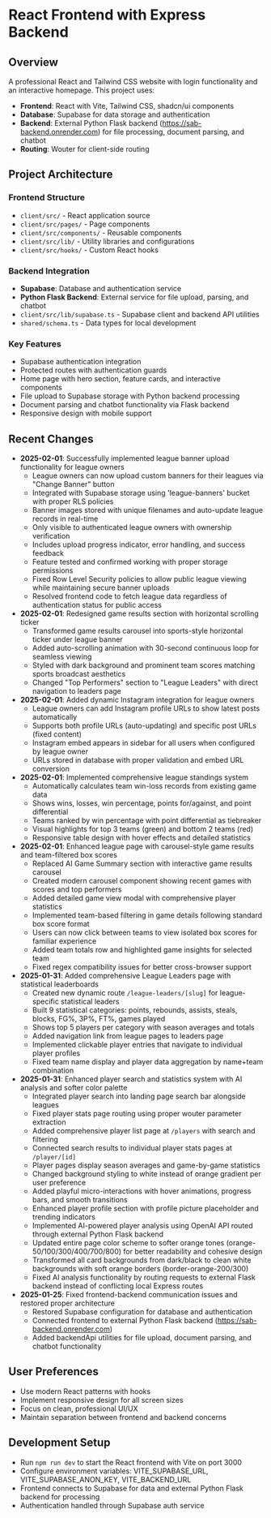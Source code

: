# React Frontend with Express Backend

## Overview
A professional React and Tailwind CSS website with login functionality and an interactive homepage. This project uses:
- **Frontend**: React with Vite, Tailwind CSS, shadcn/ui components
- **Database**: Supabase for data storage and authentication
- **Backend**: External Python Flask backend (https://sab-backend.onrender.com) for file processing, document parsing, and chatbot
- **Routing**: Wouter for client-side routing

## Project Architecture

### Frontend Structure
- `client/src/` - React application source
- `client/src/pages/` - Page components
- `client/src/components/` - Reusable components
- `client/src/lib/` - Utility libraries and configurations
- `client/src/hooks/` - Custom React hooks

### Backend Integration
- **Supabase**: Database and authentication service
- **Python Flask Backend**: External service for file upload, parsing, and chatbot
- `client/src/lib/supabase.ts` - Supabase client and backend API utilities
- `shared/schema.ts` - Data types for local development

### Key Features
- Supabase authentication integration
- Protected routes with authentication guards
- Home page with hero section, feature cards, and interactive components
- File upload to Supabase storage with Python backend processing
- Document parsing and chatbot functionality via Flask backend
- Responsive design with mobile support

## Recent Changes  
- **2025-02-01**: Successfully implemented league banner upload functionality for league owners
  - League owners can now upload custom banners for their leagues via "Change Banner" button
  - Integrated with Supabase storage using 'league-banners' bucket with proper RLS policies
  - Banner images stored with unique filenames and auto-update league records in real-time
  - Only visible to authenticated league owners with ownership verification
  - Includes upload progress indicator, error handling, and success feedback
  - Feature tested and confirmed working with proper storage permissions
  - Fixed Row Level Security policies to allow public league viewing while maintaining secure banner uploads
  - Resolved frontend code to fetch league data regardless of authentication status for public access
- **2025-02-01**: Redesigned game results section with horizontal scrolling ticker
  - Transformed game results carousel into sports-style horizontal ticker under league banner
  - Added auto-scrolling animation with 30-second continuous loop for seamless viewing
  - Styled with dark background and prominent team scores matching sports broadcast aesthetics
  - Changed "Top Performers" section to "League Leaders" with direct navigation to leaders page
- **2025-02-01**: Added dynamic Instagram integration for league owners
  - League owners can add Instagram profile URLs to show latest posts automatically
  - Supports both profile URLs (auto-updating) and specific post URLs (fixed content)
  - Instagram embed appears in sidebar for all users when configured by league owner
  - URLs stored in database with proper validation and embed URL conversion
- **2025-02-01**: Implemented comprehensive league standings system
  - Automatically calculates team win-loss records from existing game data
  - Shows wins, losses, win percentage, points for/against, and point differential
  - Teams ranked by win percentage with point differential as tiebreaker
  - Visual highlights for top 3 teams (green) and bottom 2 teams (red)
  - Responsive table design with hover effects and detailed statistics
- **2025-02-01**: Enhanced league page with carousel-style game results and team-filtered box scores
  - Replaced AI Game Summary section with interactive game results carousel
  - Created modern carousel component showing recent games with scores and top performers
  - Added detailed game view modal with comprehensive player statistics
  - Implemented team-based filtering in game details following standard box score format
  - Users can now click between teams to view isolated box scores for familiar experience
  - Added team totals row and highlighted game insights for selected team
  - Fixed regex compatibility issues for better cross-browser support
- **2025-01-31**: Added comprehensive League Leaders page with statistical leaderboards
  - Created new dynamic route `/league-leaders/[slug]` for league-specific statistical leaders
  - Built 9 statistical categories: points, rebounds, assists, steals, blocks, FG%, 3P%, FT%, games played
  - Shows top 5 players per category with season averages and totals
  - Added navigation link from league pages to leaders page
  - Implemented clickable player entries that navigate to individual player profiles
  - Fixed team name display and player data aggregation by name+team combination
- **2025-01-31**: Enhanced player search and statistics system with AI analysis and softer color palette
  - Integrated player search into landing page search bar alongside leagues
  - Fixed player stats page routing using proper wouter parameter extraction
  - Added comprehensive player list page at `/players` with search and filtering
  - Connected search results to individual player stats pages at `/player/[id]`
  - Player pages display season averages and game-by-game statistics
  - Changed background styling to white instead of orange gradient per user preference
  - Added playful micro-interactions with hover animations, progress bars, and smooth transitions
  - Enhanced player profile section with profile picture placeholder and trending indicators
  - Implemented AI-powered player analysis using OpenAI API routed through external Python Flask backend
  - Updated entire page color scheme to softer orange tones (orange-50/100/300/400/700/800) for better readability and cohesive design
  - Transformed all card backgrounds from dark/black to clean white backgrounds with soft orange borders (border-orange-200/300)
  - Fixed AI analysis functionality by routing requests to external Flask backend instead of conflicting local Express routes
- **2025-01-25**: Fixed frontend-backend communication issues and restored proper architecture
  - Restored Supabase configuration for database and authentication
  - Connected frontend to external Python Flask backend (https://sab-backend.onrender.com)
  - Added backendApi utilities for file upload, document parsing, and chatbot functionality

## User Preferences
- Use modern React patterns with hooks
- Implement responsive design for all screen sizes
- Focus on clean, professional UI/UX
- Maintain separation between frontend and backend concerns

## Development Setup
- Run `npm run dev` to start the React frontend with Vite on port 3000
- Configure environment variables: VITE_SUPABASE_URL, VITE_SUPABASE_ANON_KEY, VITE_BACKEND_URL
- Frontend connects to Supabase for data and external Python Flask backend for processing
- Authentication handled through Supabase auth service
